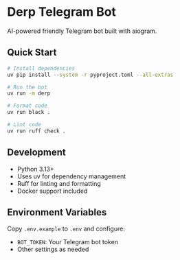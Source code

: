 # Derp Telegram Bot

AI-powered friendly Telegram bot built with aiogram.

## Quick Start

```bash
# Install dependencies
uv pip install --system -r pyproject.toml --all-extras

# Run the bot
uv run -m derp

# Format code
uv run black .

# Lint code
uv run ruff check .
```

## Development

- Python 3.13+
- Uses uv for dependency management
- Ruff for linting and formatting
- Docker support included

## Environment Variables

Copy `.env.example` to `.env` and configure:
- `BOT_TOKEN`: Your Telegram bot token
- Other settings as needed
